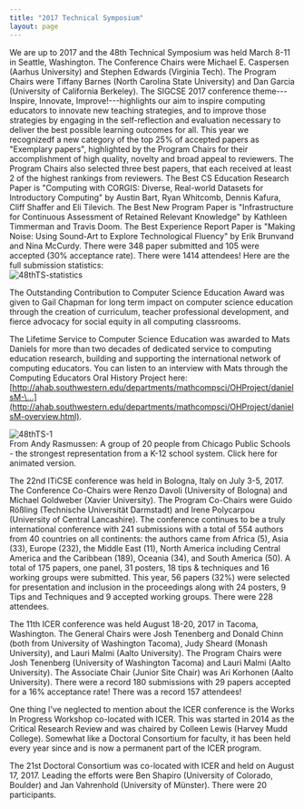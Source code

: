 ```yaml
---
title: "2017 Technical Symposium"
layout: page
---
```


We are up to 2017 and the 48th Technical Symposium was held March 8-11
in Seattle, Washington. The Conference Chairs were Michael E. Caspersen
(Aarhus University) and Stephen Edwards (Virginia Tech). The Program
Chairs were Tiffany Barnes (North Carolina State University) and Dan
Garcia (University of California Berkeley). The SIGCSE 2017 conference
theme---Inspire, Innovate, Improve!---highlights our aim to inspire
computing educators to innovate new teaching strategies, and to improve
those strategies by engaging in the self-reflection and evaluation
necessary to deliver the best possible learning outcomes for all. This
year we recognizedf a new category of the top 25% of accepted papers as
"Exemplary papers", highlighted by the Program Chairs for their
accomplishment of high quality, novelty and broad appeal to reviewers.
The Program Chairs also selected three best papers, that each received
at least 2 of the highest rankings from reviewers. The Best CS Education
Research Paper is "Computing with CORGIS: Diverse, Real-world Datasets
for Introductory Computing" by Austin Bart, Ryan Whitcomb, Dennis
Kafura, Cliff Shaffer and Eli Tilevich. The Best New Program Paper is
"Infrastructure for Continuous Assessment of Retained Relevant
Knowledge" by Kathleen Timmerman and Travis Doom. The Best Experience
Report Paper is "Making Noise: Using Sound-Art to Explore Technological
Fluency" by Erik Brunvand and Nina McCurdy. There were 348 paper
submitted and 105 were accepted (30% acceptance rate). There were 1414
attendees! Here are the full submission statistics:\
![48thTS-statistics](../files/images/50yearsofSIGCSE/48thTS-statistics.jpg)

The Outstanding Contribution to Computer Science Education Award was
given to Gail Chapman for long term impact on computer science education
through the creation of curriculum, teacher professional development,
and fierce advocacy for social equity in all computing classrooms.

The Lifetime Service to Computer Science Education was awarded to Mats
Daniels for more than two decades of dedicated service to computing
education research, building and supporting the international network of
computing educators. You can listen to an interview with Mats through
the Computing Educators Oral History Project here:
[http://ahab.southwestern.edu/departments/mathcompsci/OHProject/danielsM-\...](http://ahab.southwestern.edu/departments/mathcompsci/OHProject/danielsM-overview.html).

![48thTS-1](../files/images/50yearsofSIGCSE/48thTS-1.jpg)\
From Andy Rasmussen: A group of 20 people from Chicago Public Schools -
the strongest representation from a K-12 school system. Click here for
animated version.

The 22nd ITiCSE conference was held in Bologna, Italy on July 3-5, 2017.
The Conference Co-Chairs were Renzo Davoli (University of Bologna) and
Michael Goldweber (Xavier University). The Program Co-Chairs were Guido
Rößling (Technische Universität Darmstadt) and Irene Polycarpou
(University of Central Lancashire). The conference continues to be a
truly international conference with 241 submissions with a total of 554
authors from 40 countries on all continents: the authors came from
Africa (5), Asia (33), Europe (232), the Middle East (11), North America
including Central America and the Caribbean (189), Oceania (34), and
South America (50). A total of 175 papers, one panel, 31 posters, 18
tips & techniques and 16 working groups were submitted. This year, 56
papers (32%) were selected for presentation and inclusion in the
proceedings along with 24 posters, 9 Tips and Techniques and 9 accepted
working groups. There were 228 attendees.

The 11th ICER conference was held August 18-20, 2017 in Tacoma,
Washington. The General Chairs were Josh Tenenberg and Donald Chinn
(both from University of Washington Tacoma), Judy Sheard (Monash
University), and Lauri Malmi (Aalto University). The Program Chairs were
Josh Tenenberg (University of Washington Tacoma) and Lauri Malmi (Aalto
University). The Associate Chair (Junior Site Chair) was Ari Korhonen
(Aalto University). There were a record 180 submissions with 29 papers
accepted for a 16% acceptance rate! There was a record 157 attendees!

One thing I\'ve neglected to mention about the ICER conference is the
Works In Progress Workshop co-located with ICER. This was started in
2014 as the Critical Research Review and was chaired by Colleen Lewis
(Harvey Mudd College). Somewhat like a Doctoral Consortium for faculty,
it has been held every year since and is now a permanent part of the
ICER program.

The 21st Doctoral Consortium was co-located with ICER and held on August
17, 2017. Leading the efforts were Ben Shapiro (University of Colorado,
Boulder) and Jan Vahrenhold (University of Münster). There were 20
participants.